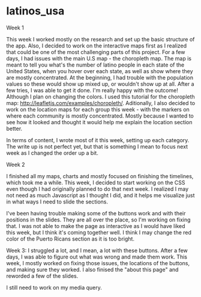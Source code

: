 # latinos_usa

Week 1

This week I worked mostly on the research and set up the basic structure of the app. Also, I decided to work on the interactive maps first as I realized that could be one of the most challenging parts of this project.
For a few days, I had issues with the main U.S map - the choropleth map. The map is meant to tell you what's the number of latino people in each state of the United States, when you hover over each state, as well as show where they are mostly concentrated. At the beginning, I had trouble with the population values so these would show up mixed up, or wouldn't show up at all. After a few tries, I was able to get it done. I'm really happy with the outcome! Although I plan on changing the colors. I used this tutorial for the choropleth map: http://leafletjs.com/examples/choropleth/.
Aditionally, I also decided to work on the location maps for each group this week - with the markers on where each community is mostly concentrated. Mostly because I wanted to see how it looked and thought it would help me explain the location section better.

In terms of content, I wrote most of it this week, setting up each category. The write up is not perfect yet, but that is something I mean to focus next week as I changed the order up a bit.


Week 2


I finished all my maps, charts and mostly focused on finishing the timelines, which took me a while. This week, I decided to start working on the CSS even though I had originally planned to do that next week. I realized I may not need as much Javascript as I thought I did, and it helps me visualize just in what ways I need to slide the sections.

 I've been having trouble making some of the buttons work and with their positions in the slides. They are all over the place, so I'm working on fixing that.  I was not able to make the page as interactive as I would have liked this week, but I think it's coming together well. I think I may change the red color of the Puerto Ricans section as it is too bright.


 Week 3: I struggled a lot, and I mean, a lot with these buttons. After a few days, I was able to figure out what was wrong and made them work. This week, I mostly worked on fixing those issues, the locations of the buttons, and making sure they worked. I also finised the "about this page" and reworded a few of the slides.

 I still need to work on my media query.
